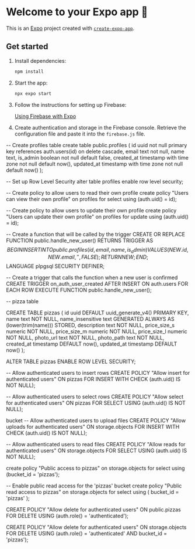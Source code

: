 # Welcome to your Expo app 👋

This is an [Expo](https://expo.dev) project created with [`create-expo-app`](https://www.npmjs.com/package/create-expo-app).

## Get started

1. Install dependencies:

   ```bash
   npm install
   ```

2. Start the app:

   ```bash
   npx expo start
   ```

3. Follow the instructions for setting up Firebase:

   [Using Firebase with Expo](https://docs.expo.dev/guides/using-firebase/)

4. Create authentication and storage in the Firebase console. Retrieve the configuration file and paste it into the `firebase.js` file.

 

 -- Create profiles table
create table
  public.profiles (
    id uuid not null primary key references auth.users(id) on delete cascade,
    email text not null,
    name text,
    is_admin boolean not null default false,
    created_at timestamp with time zone not null default now(),
    updated_at timestamp with time zone not null default now()
  );

-- Set up Row Level Security
alter table profiles enable row level security;

-- Create policy to allow users to read their own profile
create policy "Users can view their own profile"
  on profiles for select
  using (auth.uid() = id);

-- Create policy to allow users to update their own profile
create policy "Users can update their own profile"
  on profiles for update
  using (auth.uid() = id);

-- Create a function that will be called by the trigger
CREATE OR REPLACE FUNCTION public.handle_new_user()
RETURNS TRIGGER AS $$
BEGIN
  INSERT INTO public.profiles (id, email, name, is_admin)
  VALUES (NEW.id, NEW.email, '', FALSE);
  RETURN NEW;
END;
$$ LANGUAGE plpgsql SECURITY DEFINER;

-- Create a trigger that calls the function when a new user is confirmed
CREATE TRIGGER on_auth_user_created
  AFTER INSERT ON auth.users
  FOR EACH ROW EXECUTE FUNCTION public.handle_new_user();




  -- pizza table 

  CREATE TABLE pizzas (
    id uuid DEFAULT uuid_generate_v4() PRIMARY KEY,
    name text NOT NULL,
    name_insensitive text GENERATED ALWAYS AS (lower(trim(name))) STORED,
    description text NOT NULL,
    price_size_s numeric NOT NULL,
    price_size_m numeric NOT NULL,
    price_size_l numeric NOT NULL,
    photo_url text NOT NULL,
    photo_path text NOT NULL,
    created_at timestamp DEFAULT now(),
    updated_at timestamp DEFAULT now()
);

ALTER TABLE pizzas ENABLE ROW LEVEL SECURITY;

-- Allow authenticated users to insert rows
CREATE POLICY "Allow insert for authenticated users"
ON pizzas
FOR INSERT
WITH CHECK (auth.uid() IS NOT NULL);

-- Allow authenticated users to select rows
CREATE POLICY "Allow select for authenticated users"
ON pizzas
FOR SELECT
USING (auth.uid() IS NOT NULL);


bucket
-- Allow authenticated users to upload files
CREATE POLICY "Allow uploads for authenticated users"
ON storage.objects
FOR INSERT
WITH CHECK (auth.uid() IS NOT NULL);

-- Allow authenticated users to read files
CREATE POLICY "Allow reads for authenticated users"
ON storage.objects
FOR SELECT
USING (auth.uid() IS NOT NULL);

create policy "Public access to pizzas"
on storage.objects
for select
using (bucket_id = 'pizzas');


-- Enable public read access for the 'pizzas' bucket
create policy "Public read access to pizzas"
on storage.objects
for select
using (
  bucket_id = 'pizzas'
);


CREATE POLICY "Allow delete for authenticated users"
ON public.pizzas
FOR DELETE
USING (auth.role() = 'authenticated');

CREATE POLICY "Allow delete for authenticated users"
ON storage.objects
FOR DELETE
USING (auth.role() = 'authenticated' AND bucket_id = 'pizzas');